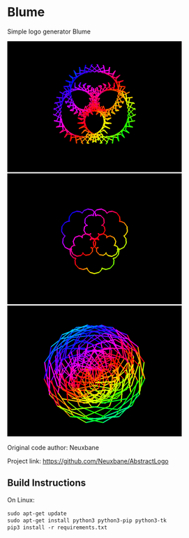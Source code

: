 # Blume

Simple logo generator Blume

<div class="inline-block">
<img src="https://github.com/VreniSeidel/Blume-Logo/blob/main/1631549384684.png" width="400" heigh="400">
</div>
<div class="inline-block">
<img src="https://github.com/VreniSeidel/Blume-Logo/blob/main/1631623452951.png" width="400" heigh="400">
</div>
<div class="inline-block">
<img src="https://github.com/VreniSeidel/Blume-Logo/blob/main/1631624025323.png" width="400" heigh="400">
</div>

Original code author: Neuxbane

Project link: https://github.com/Neuxbane/AbstractLogo

Build Instructions
------------------
On Linux:

    sudo apt-get update
    sudo apt-get install python3 python3-pip python3-tk
    pip3 install -r requirements.txt
